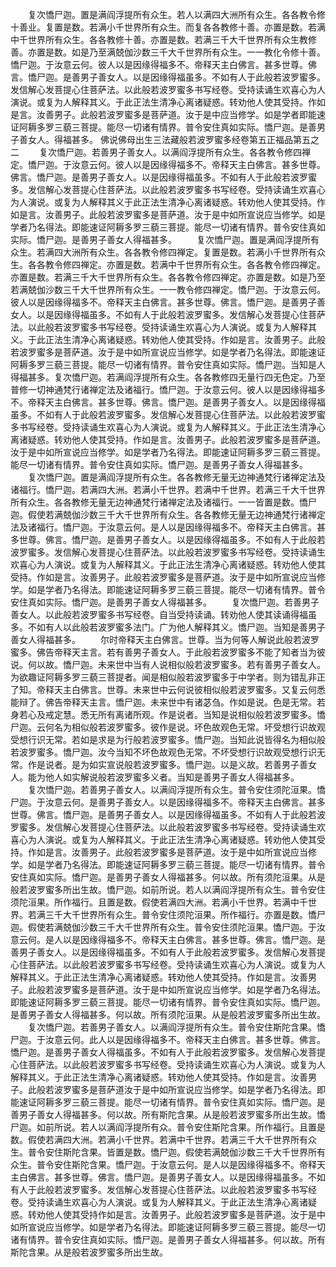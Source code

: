<!-- { "loadSidebar": true } -->
　　复次憍尸迦。置是满阎浮提所有众生。若人以满四大洲所有众生。各各教令修十善业。复置是数。若满小千世界所有众生。而复各各教修十善。亦置是数。若满中千世界所有众生。各各教修十善。亦置是数。若满三千大千世界所有众生教修善。亦置是数。如是乃至满兢伽沙数三千大千世界所有众生。一一教化令修十善。憍尸迦。于汝意云何。彼人以是因缘得福多不。帝释天主白佛言。甚多世尊。佛言。憍尸迦。是善男子善女人。以是因缘得福虽多。不如有人于此般若波罗蜜多。发信解心发菩提心住菩萨法。以此般若波罗蜜多书写经卷。受持读诵生欢喜心为人演说。或复为人解释其义。于此正法生清净心离诸疑惑。转劝他人使其受持。作如是言。汝善男子。此般若波罗蜜多是菩萨道。汝于是中应当修学。如是学者即能速证阿耨多罗三藐三菩提。能尽一切诸有情界。普令安住真如实际。憍尸迦。是善男子善女人。得福甚多。
佛说佛母出生三法藏般若波罗蜜多经卷第五正福品第五之二
　　复次憍尸迦。若善男子善女人。以满阎浮提所有众生。各各教令修四禅定。憍尸迦。于汝意云何。彼人以是因缘得福多不。帝释天主白佛言。甚多世尊。佛言。憍尸迦。是善男子善女人。以是因缘得福虽多。不如有人于此般若波罗蜜多。发信解心发菩提心住菩萨法。以此般若波罗蜜多书写经卷。受持读诵生欢喜心为人演说。或复为人解释其义于此正法生清净心离诸疑惑。转劝他人使其受持。作如是言。汝善男子。此般若波罗蜜多是菩萨道。汝于是中如所宣说应当修学。如是学者乃名得法。即能速证阿耨多罗三藐三菩提。能尽一切诸有情界。普令安住真如实际。憍尸迦。是善男子善女人得福甚多。
　　复次憍尸迦。置是满阎浮提所有众生。若满四大洲所有众生。各各教令修四禅定。复置是数。若满小千世界所有众生。各各教令修四禅定。亦置是数。若满中千世界所有众生。各各教令修四禅定。亦置是数。若满三千大千世界所有众生。各各教令修四禅定。亦置是数。如是乃至若满兢伽沙数三千大千世界所有众生。一一教令修四禅定。憍尸迦。于汝意云何。彼人以是因缘得福多不。帝释天主白佛言。甚多世尊。佛言。憍尸迦。是善男子善女人。以是因缘得福虽多。不如有人于此般若波罗蜜多。发信解心发菩提心住菩萨法。以此般若波罗蜜多书写经卷。受持读诵生欢喜心为人演说。或复为人解释其义。于此正法生清净心离诸疑惑。转劝他人使其受持。作如是言。汝善男子。此般若波罗蜜多是菩萨道。汝于是中如所宣说应当修学。如是学者乃名得法。即能速证阿耨多罗三藐三菩提。能尽一切诸有情界。普令安住真如实际。憍尸迦。当知是人得福甚多。复次憍尸迦。若满阎浮提所有众生。各各教修四无量行四无色定。乃至普修一切神通梵行诸禅定法及诸福行。憍尸迦。于汝意云何。彼人以是因缘得福多不。帝释天主白佛言。甚多世尊。佛言。憍尸迦。是善男子善女人。以是因缘得福虽多。不如有人于此般若波罗蜜多。发信解心发菩提心住菩萨法。以此般若波罗蜜多书写经卷。受持读诵生欢喜心为人演说。或复为人解释其义。于此正法生清净心离诸疑惑。转劝他人使其受持。作如是言。汝善男子。此般若波罗蜜多是菩萨道。汝于是中如所宣说应当修学。如是学者乃名得法。即能速证阿耨多罗三藐三菩提。能尽一切诸有情界。普令安住真如实际。憍尸迦。是善男子善女人得福甚多。
　　复次憍尸迦。置是满阎浮提所有众生。各各教修无量无边神通梵行诸禅定法及诸福行。憍尸迦。若满四大洲。若满小千世界。若满中千世界。若满三千大千世界所有众生。各各教修无量无边神通梵行诸禅定法及诸福行。一一皆置是数。憍尸迦。假使若满兢伽沙数三千大千世界所有众生。各各教修无量无边神通梵行诸禅定法及诸福行。憍尸迦。于汝意云何。是人以是因缘得福多不。帝释天主白佛言。甚多世尊。佛言。憍尸迦。是善男子善女人。以是因缘得福虽多。不如有人于此般若波罗蜜多。发信解心发菩提心住菩萨法。以此般若波罗蜜多书写经卷。受持读诵生欢喜心为人演说。或复为人解释其义。于此正法生清净心离诸疑惑。转劝他人使其受持。作如是言。汝善男子。此般若波罗蜜多是菩萨道。汝于是中如所宣说应当修学。如是学者乃名得法。即能速证阿耨多罗三藐三菩提。能尽一切诸有情界。普令安住真如实际。憍尸迦。是善男子善女人得福甚多。
　　复次憍尸迦。若善男子善女人。以此般若波罗蜜多书写经卷。自当受持读诵。转劝他人使其读诵得福虽多。不如有人以此般若波罗蜜多法门。广为他人解释其义。憍尸迦。当知是善男子善女人得福甚多。
　　尔时帝释天主白佛言。世尊。当为何等人解说此般若波罗蜜多。佛告帝释天主言。若有善男子善女人。于此般若波罗蜜多不能了知者当为彼说。何以故。憍尸迦。未来世中当有人说相似般若波罗蜜多。若有善男子善女人。为欲趣证阿耨多罗三藐三菩提者。闻是相似般若波罗蜜多于中学者。则为错乱非正了知。帝释天主白佛言。世尊。未来世中云何说彼相似般若波罗蜜多。又复云何悉能辩了。佛告帝释天主言。憍尸迦。未来世中有诸苾刍。作如是说。色是无常。若身若心及戒定慧。悉无所有离诸所观。作是说者。当知是说相似般若波罗蜜多。憍尸迦。云何名为相似般若波罗蜜多。彼作是说。坏色故观色无常。坏受想行识故观受想行识无常。若如是求是为行般若波罗蜜多。憍尸迦。当知此说皆得名为相似般若波罗蜜多。憍尸迦。汝今当知不坏色故观色无常。不坏受想行识故观受想行识无常。作是说者。是为如实宣说般若波罗蜜多。憍尸迦。以是义故。若善男子善女人。能为他人如实解说般若波罗蜜多义者。当知是善男子善女人得福甚多。
　　复次憍尸迦。若善男子善女人。以满阎浮提所有众生。普令安住须陀洹果。憍尸迦。于汝意云何。是善男子善女人。以是因缘得福多不。帝释天主白佛言。甚多世尊。佛言。憍尸迦。是善男子善女人。以是因缘得福虽多。不如有人于此般若波罗蜜多。发信解心发菩提心住菩萨法。以此般若波罗蜜多书写经卷。受持读诵生欢喜心为人演说。或复为人解释其义。于此正法生清净心离诸疑惑。转劝他人使其受持。作如是言。汝善男子。此般若波罗蜜多是菩萨道。汝于是中如所宣说应当修学。如是学者乃名得法。即能速证阿耨多罗三藐三菩提。能尽一切诸有情界。普令安住真如实际。憍尸迦。是善男子善女人得福甚多。何以故。所有须陀洹果。从是般若波罗蜜多所出生故。憍尸迦。如前所说。若人以满阎浮提所有众生。普令安住须陀洹果。所作福行。且置是数。假使若满四大洲。若满小千世界。若满中千世界。若满三千大千世界所有众生。普令安住须陀洹果。所作福行。亦置是数。憍尸迦。假使若满兢伽沙数三千大千世界所有众生。普令安住须陀洹果。憍尸迦。于汝意云何。是人以是因缘得福多不。帝释天主白佛言。甚多世尊。佛言。憍尸迦。是善男子善女人。以是因缘得福虽多。不如有人于此般若波罗蜜多。发信解心发菩提心住菩萨法。以此般若波罗蜜多书写经卷。受持读诵生欢喜心为人演说。或复为人解释其义。于此正法生清净心离诸疑惑。转劝他人使其受持。作如是言。汝善男子。此般若波罗蜜多是菩萨道。汝于是中如所宣说应当修学。如是学者乃名得法。即能速证阿耨多罗三藐三菩提。能尽一切诸有情界。普令安住真如实际。憍尸迦。是善男子善女人得福甚多。何以故。所有须陀洹果。从是般若波罗蜜多所出生故。
　　复次憍尸迦。若善男子善女人。以满阎浮提所有众生。普令安住斯陀含果。憍尸迦。于汝意云何。此人以是因缘得福多不。帝释天主白佛言。甚多世尊。佛言。憍尸迦。是善男子善女人得福虽多。不如有人于此般若波罗蜜多。发信解心发菩提心住菩萨法。以此般若波罗蜜多书写经卷。受持读诵生欢喜心为人演说。或复为人解释其义。于此正法生清净心离诸疑惑。转劝他人使其受持。作如是言。汝善男子。此般若波罗蜜多是菩萨道汝于是中如所宣说应当修学。如是学者乃名得法。即能速证阿耨多罗三藐三菩提。能尽一切诸有情界。普令安住真如实际。憍尸迦。是善男子善女人得福甚多。何以故。所有斯陀含果。从是般若波罗蜜多所出生故。憍尸迦。如前所说。若人以满阎浮提所有众。普令安住斯陀含果。所作福行。且置是数。假使若满四大洲。若满小千世界。若满中千世界。若满三千大千世界所有众生。普令安住斯陀含果。皆置是数。憍尸迦。假使若满兢伽沙数三千大千世界所有众生。普令安住斯陀含果。憍尸迦。于汝意云何。是人以是因缘得福多不。帝释天主白佛言。甚多世尊。佛言。憍尸迦。是善男子善女人。以是因缘得福虽多。不如有人于此般若波罗蜜多。发信解心发菩提心住菩萨法。以此般若波罗蜜多书写经卷。受持读诵生欢喜心为人演说。或复为人解释其义。于此正法生清净心离诸疑惑。转劝他人使其受持作如是言。汝善男子。此般若波罗蜜多是菩萨道。汝于是中如所宣说应当修学。如是学者乃名得法。即能速证阿耨多罗三藐三菩提。能尽一切诸有情界。普令安住真如实际。憍尸迦。是善男子善女人得福甚多。何以故。所有斯陀含果。从是般若波罗蜜多所出生故。
